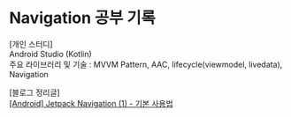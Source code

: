 # Navigation 공부 기록
  
[개인 스터디]  
Android Studio (Kotlin)  
주요 라이브러리 및 기술 : MVVM Pattern, AAC, lifecycle(viewmodel, livedata), Navigation

[블로그 정리글]  
[[Android] Jetpack Navigation (1) - 기본 사용법](https://blog.naver.com/zoooa16/223037899513)
